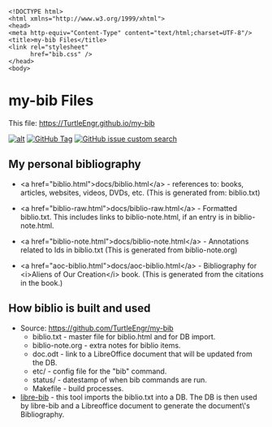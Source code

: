 ```{=html}
<!DOCTYPE html>
<html xmlns="http://www.w3.org/1999/xhtml">
<head>
<meta http-equiv="Content-Type" content="text/html;charset=UTF-8"/>
<title>my-bib Files</title>
<link rel="stylesheet"
      href="bib.css" />
</head>
<body>
```
my-bib Files
============

This file: <https://TurtleEngr.github.io/my-bib>

[![alt](https://licensebuttons.net/l/by-nc-sa/4.0/88x31.png)](https://github.com/TurtleEngr/my-bib/blob/develop/LICENSE)
    [![GitHub Tag](https://img.shields.io/github/v/tag/TurtleEngr/my-bib)](https://github.com/TurtleEngr/my-bib/tags)
    [![GitHub issue custom search](https://img.shields.io/github/issues-search?query=repo%3ATurtleEngr%2Fmy-bib%20is%3Aopen&style=flat&label=issues)](https://github.com/TurtleEngr/my-bib/issues)

My personal bibliography
------------------------

-   \<a href=\"biblio.html\"\>docs/biblio.html\</a\> - references to:
    books, articles, websites, videos, DVDs, etc. (This is generated
    from: biblio.txt)

-   \<a href=\"biblio-raw.html\"\>docs/biblio-raw.html\</a\> - Formatted
    biblio.txt. This includes links to biblio-note.html, if an entry is
    in biblio-note.html.

-   \<a href=\"biblio-note.html\"\>docs/biblio-note.html\</a\> -
    Annotations related to Ids in biblio.txt (This is generated from
    biblio-note.org)

-   \<a href=\"aoc-biblio.html\"\>docs/aoc-biblio.html\</a\> -
    Bibliography for \<i\>Aliens of Our Creation\</i\> book. (This is
    generated from the citations in the book.)

How biblio is built and used
----------------------------

-   Source: <https://github.com/TurtleEngr/my-bib>
    -   biblio.txt - master file for biblio.html and for DB import.
    -   biblio-note.org - extra notes for biblio items.
    -   doc.odt - link to a LibreOffice document that will be updated
        from the DB.
    -   etc/ - config file for the \"bib\" command.
    -   status/ - datestamp of when bib commands are run.
    -   Makefile - build processes.
-   [libre-bib](https://github.com/TurtleEngr/libre-bib) - this tool
    imports the biblio.txt into a DB. The DB is then used by libre-bib
    and a Libreoffice document to generate the document\\\'s
    Bibliography.
